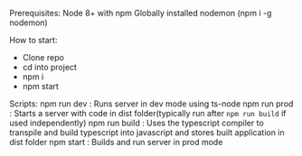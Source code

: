 Prerequisites:
Node 8+ with npm
Globally installed nodemon (npm i -g nodemon)

How to start:

- Clone repo
- cd into project
- npm i
- npm start

Scripts:
npm run dev : Runs server in dev mode using ts-node
npm run prod : Starts a server with code in dist folder(typically run after `npm run build` if used independently)
npm run build : Uses the typescript compiler to transpile and build typescript into javascript and stores built application in dist folder
npm start : Builds and run server in prod mode
